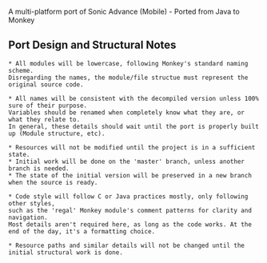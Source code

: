 A multi-platform port of Sonic Advance (Mobile) - Ported from Java to Monkey

## Port Design and Structural Notes
    * All modules will be lowercase, following Monkey's standard naming scheme.
    Disregarding the names, the module/file structue must represent the original source code.
    
    * All names will be consistent with the decompiled version unless 100% sure of their purpose.
    Variables should be renamed when completely know what they are, or what they relate to.
    In general, these details should wait until the port is properly built up (Module structure, etc).
    
    * Resources will not be modified until the project is in a sufficient state.
    * Initial work will be done on the 'master' branch, unless another branch is needed.
    * The state of the initial version will be preserved in a new branch when the source is ready.
    
    * Code style will follow C or Java practices mostly, only following other styles,
    such as the 'regal' Monkey module's comment patterns for clarity and navigation.
    Most details aren't required here, as long as the code works. At the end of the day, it's a formatting choice.
    
    * Resource paths and similar details will not be changed until the initial structural work is done.